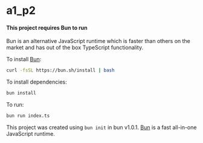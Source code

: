 # a1_p2

#### This project requires Bun to run
Bun is an alternative JavaScript runtime which is faster than others on the market and has out of the box TypeScript functionality.

To install [Bun](https://bun.sh/):

```bash
curl -fsSL https://bun.sh/install | bash
```

To install dependencies:

```bash
bun install
```

To run:

```bash
bun run index.ts
```

This project was created using `bun init` in bun v1.0.1. [Bun](https://bun.sh) is a fast all-in-one JavaScript runtime.
